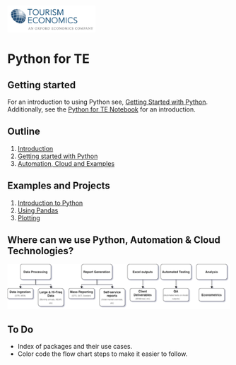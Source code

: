 <img src="/graphics/te-logo-clr.jpg" width="200">

# Python for TE

## Getting started

For an introduction to using Python see, [Getting Started with Python](https://docs.python.org/3/tutorial/index.html). Additionally, see the [Python for TE Notebook](/Python%20for%20TE.ipynb) for an introduction.

## Outline

1. [Introduction](/1.%20Introduction.pdf)
2. [Getting started with Python](/2.%20Getting%20started%20with%20Python.pdf)
3. [Automation, Cloud and Examples](/3.%20Automation%2C%20Cloud%20and%20Examples.pdf)

## Examples and Projects

1. [Introduction to Python](/examples/PythonForTE.ipynb)
2. [Using Pandas](/examples/pandas.ipynb)
3. [Plotting](/examples/plotting.ipynb)

## Where can we use Python, Automation & Cloud Technologies?

![Use Cases](/graphics/projects.drawio.png)


## To Do
- Index of packages and their use cases. 
- Color code the flow chart steps to make it easier to follow.

